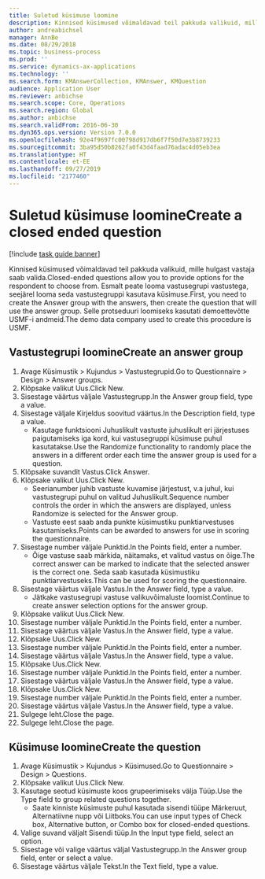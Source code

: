 ```yaml
---
title: Suletud küsimuse loomine
description: Kinnised küsimused võimaldavad teil pakkuda valikuid, mille hulgast vastaja saab valida.
author: andreabichsel
manager: AnnBe
ms.date: 08/29/2018
ms.topic: business-process
ms.prod: ''
ms.service: dynamics-ax-applications
ms.technology: ''
ms.search.form: KMAnswerCollection, KMAnswer, KMQuestion
audience: Application User
ms.reviewer: anbichse
ms.search.scope: Core, Operations
ms.search.region: Global
ms.author: anbichse
ms.search.validFrom: 2016-06-30
ms.dyn365.ops.version: Version 7.0.0
ms.openlocfilehash: 92e4f9697fc00798d917db6f7f50d7e3b8739233
ms.sourcegitcommit: 3ba95d50b8262fa0f43d4faad76adac4d05eb3ea
ms.translationtype: HT
ms.contentlocale: et-EE
ms.lasthandoff: 09/27/2019
ms.locfileid: "2177460"
---
```

# <a name="create-a-closed-ended-question"></a><span data-ttu-id="52066-103">Suletud küsimuse loomine</span><span class="sxs-lookup"><span data-stu-id="52066-103">Create a closed ended question</span></span>

[!include [task guide banner](../../includes/task-guide-banner.md)]

<span data-ttu-id="52066-104">Kinnised küsimused võimaldavad teil pakkuda valikuid, mille hulgast vastaja saab valida.</span><span class="sxs-lookup"><span data-stu-id="52066-104">Closed-ended questions allow you to provide options for the respondent to choose from.</span></span> <span data-ttu-id="52066-105">Esmalt peate looma vastusegrupi vastustega, seejärel looma seda vastustegruppi kasutava küsimuse.</span><span class="sxs-lookup"><span data-stu-id="52066-105">First, you need to create the Answer group with the answers, then create the question that will use the answer group.</span></span> <span data-ttu-id="52066-106">Selle protseduuri loomiseks kasutati demoettevõtte USMF-i andmeid.</span><span class="sxs-lookup"><span data-stu-id="52066-106">The demo data company used to create this procedure is USMF.</span></span>


## <a name="create-an-answer-group"></a><span data-ttu-id="52066-107">Vastustegrupi loomine</span><span class="sxs-lookup"><span data-stu-id="52066-107">Create an answer group</span></span>
1. <span data-ttu-id="52066-108">Avage Küsimustik > Kujundus > Vastustegrupid.</span><span class="sxs-lookup"><span data-stu-id="52066-108">Go to Questionnaire > Design > Answer groups.</span></span>
2. <span data-ttu-id="52066-109">Klõpsake valikut Uus.</span><span class="sxs-lookup"><span data-stu-id="52066-109">Click New.</span></span>
3. <span data-ttu-id="52066-110">Sisestage väärtus väljale Vastustegrupp.</span><span class="sxs-lookup"><span data-stu-id="52066-110">In the Answer group field, type a value.</span></span>
4. <span data-ttu-id="52066-111">Sisestage väljale Kirjeldus soovitud väärtus.</span><span class="sxs-lookup"><span data-stu-id="52066-111">In the Description field, type a value.</span></span>
    * <span data-ttu-id="52066-112">Kasutage funktsiooni Juhuslikult vastuste juhuslikult eri järjestuses paigutamiseks iga kord, kui vastusegruppi küsimuse puhul kasutatakse.</span><span class="sxs-lookup"><span data-stu-id="52066-112">Use the Randomize functionality to randomly place the answers in a different order each time the answer group is used for a question.</span></span>  
5. <span data-ttu-id="52066-113">Klõpsake suvandit Vastus.</span><span class="sxs-lookup"><span data-stu-id="52066-113">Click Answer.</span></span>
6. <span data-ttu-id="52066-114">Klõpsake valikut Uus.</span><span class="sxs-lookup"><span data-stu-id="52066-114">Click New.</span></span>
    * <span data-ttu-id="52066-115">Seerianumber juhib vastuste kuvamise järjestust, v.a juhul, kui vastustegrupi puhul on valitud Juhuslikult.</span><span class="sxs-lookup"><span data-stu-id="52066-115">Sequence number controls the order in which the answers are displayed, unless Randomize is selected for the Answer group.</span></span>  
    * <span data-ttu-id="52066-116">Vastuste eest saab anda punkte küsimustiku punktiarvestuses kasutamiseks.</span><span class="sxs-lookup"><span data-stu-id="52066-116">Points can be awarded to answers for use in scoring the questionnaire.</span></span>  
7. <span data-ttu-id="52066-117">Sisestage number väljale Punktid.</span><span class="sxs-lookup"><span data-stu-id="52066-117">In the Points field, enter a number.</span></span>
    * <span data-ttu-id="52066-118">Õige vastuse saab märkida, näitamaks, et valitud vastus on õige.</span><span class="sxs-lookup"><span data-stu-id="52066-118">The correct answer can be marked to indicate that the selected answer is the correct one.</span></span> <span data-ttu-id="52066-119">Seda saab kasutada küsimustiku punktiarvestuseks.</span><span class="sxs-lookup"><span data-stu-id="52066-119">This can be used for scoring the questionnaire.</span></span>  
8. <span data-ttu-id="52066-120">Sisestage väärtus väljale Vastus.</span><span class="sxs-lookup"><span data-stu-id="52066-120">In the Answer field, type a value.</span></span>
    * <span data-ttu-id="52066-121">Jätkake vastusegrupi vastuse valikuvõimaluste loomist.</span><span class="sxs-lookup"><span data-stu-id="52066-121">Continue to create answer selection options for the answer group.</span></span>  
9. <span data-ttu-id="52066-122">Klõpsake valikut Uus.</span><span class="sxs-lookup"><span data-stu-id="52066-122">Click New.</span></span>
10. <span data-ttu-id="52066-123">Sisestage number väljale Punktid.</span><span class="sxs-lookup"><span data-stu-id="52066-123">In the Points field, enter a number.</span></span>
11. <span data-ttu-id="52066-124">Sisestage väärtus väljale Vastus.</span><span class="sxs-lookup"><span data-stu-id="52066-124">In the Answer field, type a value.</span></span>
12. <span data-ttu-id="52066-125">Klõpsake Uus.</span><span class="sxs-lookup"><span data-stu-id="52066-125">Click New.</span></span>
13. <span data-ttu-id="52066-126">Sisestage number väljale Punktid.</span><span class="sxs-lookup"><span data-stu-id="52066-126">In the Points field, enter a number.</span></span>
14. <span data-ttu-id="52066-127">Sisestage väärtus väljale Vastus.</span><span class="sxs-lookup"><span data-stu-id="52066-127">In the Answer field, type a value.</span></span>
15. <span data-ttu-id="52066-128">Klõpsake Uus.</span><span class="sxs-lookup"><span data-stu-id="52066-128">Click New.</span></span>
16. <span data-ttu-id="52066-129">Sisestage number väljale Punktid.</span><span class="sxs-lookup"><span data-stu-id="52066-129">In the Points field, enter a number.</span></span>
17. <span data-ttu-id="52066-130">Sisestage väärtus väljale Vastus.</span><span class="sxs-lookup"><span data-stu-id="52066-130">In the Answer field, type a value.</span></span>
18. <span data-ttu-id="52066-131">Klõpsake Uus.</span><span class="sxs-lookup"><span data-stu-id="52066-131">Click New.</span></span>
19. <span data-ttu-id="52066-132">Sisestage number väljale Punktid.</span><span class="sxs-lookup"><span data-stu-id="52066-132">In the Points field, enter a number.</span></span>
20. <span data-ttu-id="52066-133">Sisestage väärtus väljale Vastus.</span><span class="sxs-lookup"><span data-stu-id="52066-133">In the Answer field, type a value.</span></span>
21. <span data-ttu-id="52066-134">Sulgege leht.</span><span class="sxs-lookup"><span data-stu-id="52066-134">Close the page.</span></span>
22. <span data-ttu-id="52066-135">Sulgege leht.</span><span class="sxs-lookup"><span data-stu-id="52066-135">Close the page.</span></span>

## <a name="create-the-question"></a><span data-ttu-id="52066-136">Küsimuse loomine</span><span class="sxs-lookup"><span data-stu-id="52066-136">Create the question</span></span>
1. <span data-ttu-id="52066-137">Avage Küsimustik > Kujundus > Küsimused.</span><span class="sxs-lookup"><span data-stu-id="52066-137">Go to Questionnaire > Design > Questions.</span></span>
2. <span data-ttu-id="52066-138">Klõpsake valikut Uus.</span><span class="sxs-lookup"><span data-stu-id="52066-138">Click New.</span></span>
3. <span data-ttu-id="52066-139">Kasutage seotud küsimuste koos grupeerimiseks välja Tüüp.</span><span class="sxs-lookup"><span data-stu-id="52066-139">Use the Type field to group related questions together.</span></span>
    * <span data-ttu-id="52066-140">Saate kinniste küsimuste puhul kasutada sisendi tüüpe Märkeruut, Alternatiivne nupp või Liitboks.</span><span class="sxs-lookup"><span data-stu-id="52066-140">You can use input types of Check box, Alternative button, or Combo box for closed-ended questions.</span></span>  
4. <span data-ttu-id="52066-141">Valige suvand väljalt Sisendi tüüp.</span><span class="sxs-lookup"><span data-stu-id="52066-141">In the Input type field, select an option.</span></span>
5. <span data-ttu-id="52066-142">Sisestage või valige väärtus väljal Vastustegrupp.</span><span class="sxs-lookup"><span data-stu-id="52066-142">In the Answer group field, enter or select a value.</span></span>
6. <span data-ttu-id="52066-143">Sisestage väärtus väljale Tekst.</span><span class="sxs-lookup"><span data-stu-id="52066-143">In the Text field, type a value.</span></span>

